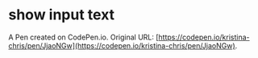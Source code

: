 # show input text

A Pen created on CodePen.io. Original URL: [https://codepen.io/kristina-chris/pen/JjaoNGw](https://codepen.io/kristina-chris/pen/JjaoNGw).

